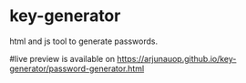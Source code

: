 # key-generator
html and js tool to generate passwords. 

#live preview is available on
https://arjunauop.github.io/key-generator/password-generator.html

